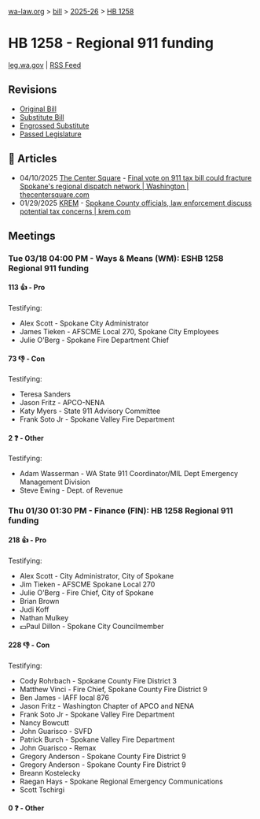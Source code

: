[wa-law.org](/) > [bill](/bill/) > [2025-26](/bill/2025-26/) > [HB 1258](/bill/2025-26/hb/1258/)

# HB 1258 - Regional 911 funding
[leg.wa.gov](https://app.leg.wa.gov/billsummary?BillNumber=1258&Year=2025&Initiative=false) | [RSS Feed](./rss.xml)

## Revisions
* [Original Bill](1/)
* [Substitute Bill](S/)
* [Engrossed Substitute](S.E/)
* [Passed Legislature](S.PL/)

## 📰 Articles
* 04/10/2025 [The Center Square](/org/the_center_square/) - [Final vote on 911 tax bill could fracture Spokane's regional dispatch network | Washington | thecentersquare.com](https://www.thecentersquare.com/washington/article_656427f0-8949-4399-a8d8-3338b229d645.html#:~:text=House%20Bill%201258’s)
* 01/29/2025 [KREM](/org/krem/) - [Spokane County officials, law enforcement discuss potential tax concerns | krem.com](https://www.krem.com/article/news/local/spokane-county-potential-tax-concerns/293-a870f2bf-7a12-4ce3-a484-ace05fb51482#:~:text=House%20Bill%201258,%20which%20was%20introduced%20by%20District%203%20Representatives%20Tim%20Ormsby%20and%20Natasha%20Hill%20to%20the%20state%20legislature%20for%20the%202025-2026%20session.)

## Meetings
### Tue 03/18 04:00 PM - Ways & Means (WM): ESHB 1258 Regional 911 funding
#### 113 👍 - Pro
Testifying:
* Alex Scott - Spokane City Administrator
* James Tieken - AFSCME Local 270, Spokane City Employees
* Julie O'Berg - Spokane Fire Department Chief

#### 73 👎 - Con
Testifying:
* Teresa Sanders
* Jason Fritz - APCO-NENA
* Katy Myers - State 911 Advisory Committee
* Frank Soto Jr - Spokane Valley Fire Department

#### 2 ❓ - Other
Testifying:
* Adam Wasserman - WA State 911 Coordinator/MIL Dept Emergency Management Division
* Steve Ewing - Dept. of Revenue

### Thu 01/30 01:30 PM - Finance (FIN): HB 1258 Regional 911 funding
#### 218 👍 - Pro
Testifying:
* Alex Scott - City Administrator, City of Spokane
* Jim Tieken - AFSCME Spokane Local 270
* Julie O'Berg - Fire Chief, City of Spokane
* Brian Brown
* Judi Koff
* Nathan Mulkey
* 💵Paul Dillon - Spokane City Councilmember

#### 228 👎 - Con
Testifying:
* Cody Rohrbach - Spokane County Fire District 3
* Matthew Vinci - Fire Chief, Spokane County Fire District 9
* Ben James - IAFF local 876
* Jason Fritz - Washington Chapter of APCO and NENA
* Frank Soto Jr - Spokane Valley Fire Department
* Nancy Bowcutt
* John Guarisco - SVFD
* Patrick Burch - Spokane Valley Fire Department
* John Guarisco - Remax
* Gregory Anderson - Spokane County Fire District 9
* Gregory Anderson - Spokane County Fire District 9
* Breann Kostelecky
* Raegan Hays - Spokane Regional Emergency Communications
* Scott Tschirgi

#### 0 ❓ - Other
